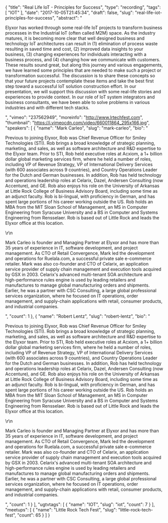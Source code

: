 {
  "title": "Real Life IoT - Principles for Success",
  "type": "recording",
  "tags": [
    "IOT"
  ],
  "date": "2017-10-05T21:45:34",
  "draft": false,
  "slug": "real-life-iot-principles-for-success",
  "abstract": "<p>Elyxor has worked through some real-life IoT projects to transform business processes in the Industrial IoT (often called M2M) space. As the industry matures, it is becoming more clear that well designed business and technology IoT architectures can result in (1) elimination of process waste resulting in saved time and cost, (2) improved data insights to your business, (3) changing experiences for individuals interacting with a business process, and (4) changing how we communicate with customers. These results sound great, but along this journey and various engagements, we have learned some principles that are needed to make such a project or transformation successful. The discussion is to share these concepts so that your future projects contemplate these items and take the best first step toward a successful IoT solution construction effort. In our presentation, we will support this discussion with some real-life stories and experiences to provide context. In our role of IoT system integrators and business consultants, we have been able to solve problems in various industries and with different tech stacks.</p>",
  "vimeo": "237562949",
  "moreinfo": "http://www.lrtechfest.com",
  "thumbnail": "https://i.vimeocdn.com/video/660011864_295x166.jpg",
  "speakers": [
    {
      "name": "Mark Carleo",
      "slug": "mark-carleo",
      "bio": "<p>Previous to joining Elyxor, Rob was Chief Revenue Officer for Smiley Technologies (STI). Rob brings a broad knowledge of strategic planning, marketing, and sales, as well as software architecture and R&D expertise to the Elyxor team. Prior to STI, Rob held executive roles at Acxiom, a 1+ billion dollar global marketing services firm, where he held a number of roles, including VP of Revenue Strategy, VP of International Delivery Services (with 600 associates across 9 countries), and Country Operations Leader for the Dutch and German businesses. In addition, Rob has held technology and operations leadership roles at Celarix, Dazel, Andersen Consulting (now Accenture), and GE. Rob also enjoys his role on the University of Arkansas at Little Rock College of Business Advisory Board, including some time as an adjunct faculty. Rob is bi-lingual, with proficiency in German, and has spent large portions of his career working outside the US. Rob holds an MBA from the MIT Sloan School of Management, an MS in Computer Engineering from Syracuse University and a BS in Computer and Systems Engineering from Rensselaer. Rob is based out of Little Rock and leads the Elyxor office at this location.</p>\r\n<p>Mark Carleo is founder and Managing Partner at Elyxor and has more than 35 years of experience in IT, software development, and project management. As CTO of Retail Convergence, Mark led the development and operations for Ruelala.com, a successful private sale e-commerce retailer. Mark was also co-founder and CTO of Celarix, an application service provider of supply chain management and execution tools acquired by GSX in 2003. Celarix's advanced multi-tenant SOA architecture and high-performance rules engine is used by leading retailers and manufactures to manage global manufacturing orders and shipments. Earlier, he was a partner with CSC Consulting, a large global professional services organization, where he focused on IT operations, order management, and supply-chain applications with retail, consumer products, and industrial companies.</p>",
      "count": 1
    },
    {
      "name": "Robert Lentz",
      "slug": "robert-lentz",
      "bio": "<p>Previous to joining Elyxor, Rob was Chief Revenue Officer for Smiley Technologies (STI). Rob brings a broad knowledge of strategic planning, marketing, and sales, as well as software architecture and R&D expertise to the Elyxor team. Prior to STI, Rob held executive roles at Acxiom, a 1+ billion dollar global marketing services firm, where he held a number of roles, including VP of Revenue Strategy, VP of International Delivery Services (with 600 associates across 9 countries), and Country Operations Leader for the Dutch and German businesses. In addition, Rob has held technology and operations leadership roles at Celarix, Dazel, Andersen Consulting (now Accenture), and GE. Rob also enjoys his role on the University of Arkansas at Little Rock College of Business Advisory Board, including some time as an adjunct faculty. Rob is bi-lingual, with proficiency in German, and has spent large portions of his career working outside the US. Rob holds an MBA from the MIT Sloan School of Management, an MS in Computer Engineering from Syracuse University and a BS in Computer and Systems Engineering from Rensselaer. Rob is based out of Little Rock and leads the Elyxor office at this location.</p>\r\n<p>Mark Carleo is founder and Managing Partner at Elyxor and has more than 35 years of experience in IT, software development, and project management. As CTO of Retail Convergence, Mark led the development and operations for Ruelala.com, a successful private sale e-commerce retailer. Mark was also co-founder and CTO of Celarix, an application service provider of supply chain management and execution tools acquired by GSX in 2003. Celarix's advanced multi-tenant SOA architecture and high-performance rules engine is used by leading retailers and manufactures to manage global manufacturing orders and shipments. Earlier, he was a partner with CSC Consulting, a large global professional services organization, where he focused on IT operations, order management, and supply-chain applications with retail, consumer products, and industrial companies.</p>",
      "count": 1
    }
  ],
  "ugtvtags": [
    {
      "name": "IOT",
      "slug": "iot",
      "count": 7
    }
  ],
  "meetups": [
    {
      "name": "Little Rock Tech Fest",
      "slug": "little-rock-tech-fest",
      "count": 65
    }
  ]
}